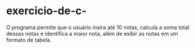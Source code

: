 # exercicio-de-c-
 O programa permite que o usuário insira até 10 notas, calcula a soma total dessas notas e identifica a maior nota, além de exibir as notas em um formato de tabela.
